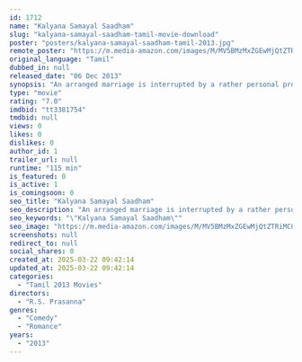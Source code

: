 ```yaml
---
id: 1712
name: "Kalyana Samayal Saadham"
slug: "kalyana-samayal-saadham-tamil-movie-download"
poster: "posters/kalyana-samayal-saadham-tamil-2013.jpg"
remote_poster: "https://m.media-amazon.com/images/M/MV5BMzMxZGEwMjQtZTRiMC00YTk3LTk5OGYtMjY1NzJhMzlmOWI4XkEyXkFqcGdeQXVyMTY0MDk0NjE3._V1_SX300.jpg"
original_language: "Tamil"
dubbed_in: null
released_date: "06 Dec 2013"
synopsis: "An arranged marriage is interrupted by a rather personal problem."
type: "movie"
rating: "7.0"
imdbid: "tt3381754"
tmdbid: null
views: 0
likes: 0
dislikes: 0
author_id: 1
trailer_url: null
runtime: "115 min"
is_featured: 0
is_active: 1
is_comingsoon: 0
seo_title: "Kalyana Samayal Saadham"
seo_description: "An arranged marriage is interrupted by a rather personal problem."
seo_keywords: "\"Kalyana Samayal Saadham\""
seo_image: "https://m.media-amazon.com/images/M/MV5BMzMxZGEwMjQtZTRiMC00YTk3LTk5OGYtMjY1NzJhMzlmOWI4XkEyXkFqcGdeQXVyMTY0MDk0NjE3._V1_SX300.jpg"
screenshots: null
redirect_to: null
social_shares: 0
created_at: 2025-03-22 09:42:14
updated_at: 2025-03-22 09:42:14
categories:
  - "Tamil 2013 Movies"
directors:
  - "R.S. Prasanna"
genres:
  - "Comedy"
  - "Romance"
years:
  - "2013"
---
```

